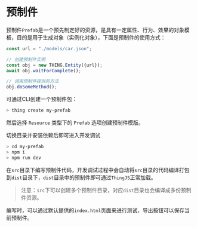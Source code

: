 # 预制件
<!-- prefab -->

预制件`Prefab`是一个预先制定好的资源，是具有一定属性、行为、效果的对象模板，目的是用于生成对象（实例化对象），下面是预制件的使用方式：

```javascript
const url = "./models/car.json";

// 创建预制件实例
const obj = new THING.Entity({url});
await obj.waitForComplete();

// 调用预制件提供的方法
obj.doSomeMethod();
```

可通过CLI创建一个预制件包：
```bash
> thing create my-prefab
```
然后选择 `Resource` 类型下的 `Prefab` 选项创建预制件模版。

切换目录并安装依赖后即可进入开发调试
```bash
> cd my-prefab
> npm i
> npm run dev
```
在`src`目录下编写预制件代码，开发调试过程中会自动将`src`目录的代码编译打包到`dist`目录下，`dist`目录中的预制件即可通过`ThingJS`正常加载。

> 注意：`src`下可以创建多个预制件目录，对应`dist`目录也会编译成多份预制件资源。

编写时，可以通过默认提供的`index.html`页面来进行测试，导出按钮可以保存当前预制件。


